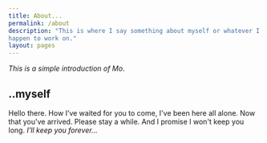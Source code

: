 ```yaml
---
title: About...
permalink: /about
description: "This is where I say something about myself or whatever I
happen to work on."
layout: pages
---
```


_This is a simple introduction of Mo_.

## ..myself #

Hello there. How I’ve waited for you to come, I've been here all alone. 
Now that you've arrived. Please stay a while. And I promise I won't keep you 
long. <span style="color:#111"> _I'll keep you forever..._ </span>
